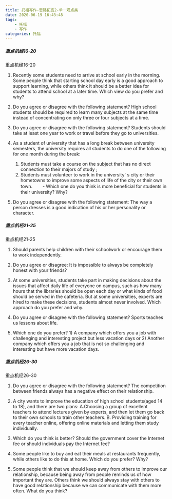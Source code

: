 ```yaml
---
title: 托福写作-思路拓宽2-单一观点类
date: 2020-06-19 16:43:48
tags:
    - 托福
    - 写作
categories: 托福
---
```


##### 重点机经16-20

重点机经16-20

1. Recently some students need to arrive at school early in the morning. Some people think that starting school day early is a good approach to support learning, while others think it should be a better idea for students to attend school at a later time. Which view do you prefer and why?

1. Do you agree or disagree with the following statement? High school students should be required to learn many subjects at the same time instead of concentrating on only three or four subjects at a time.

1. Do you agree or disagree with the following statement? Students should take at least one year to work or travel before they go to universities.

1. As a student of university that has a long break between university semesters, the university requires all students to do one of the following for one month during the break:
   1. Students must take a course on the subject that has no direct connection to their majors of study ;
   1. Students must volunteer to work in the university' s city or their hometowns to improve some aspects of life of the city or their own town.
   　　- Which one do you think is more beneficial for students in their university? Why?

1. Do you agree or disagree with the following statement: The way a person dresses is a good indication of his or her personality or character.

##### 重点机经21-25

重点机经21-25

1. Should parents help children with their schoolwork or encourage them to work independently.

2. Do you agree or disagree: It is impossible to always be completely honest with your friends?

3. At some universities, students take part in making decisions about the issues that affect daily life of everyone on campus, such as how many hours that the libraries should be open each day or what kinds of food should be served in the cafeteria. But at some universities, experts are hired to make these decisions, students almost never involved. Which approach do you prefer and why.

4. Do you agree or disagree with the following statement? Sports teaches us lessons about life.

5. Which one do you prefer? 1) A company which offers you a job with challenging and interesting project but less vacation days or 2) Another company which offers you a job that is not so challenging and interesting but have more vacation days.

##### 重点机经26-30

重点机经26-30

1. Do you agree or disagree with the following statement? The competition between friends always has a negative effect on their relationship.

1. A city wants to improve the education of high school students(aged 14 to 18), and there are two plans: A.Choosing a group of excellent teachers to attend lectures given by experts, and then let them go back to their own schools to train other teachers. B. Providing training for every teacher online, offering online materials and letting them study individually.

1. Which do you think is better? Should the government cover the Internet fee or should individuals pay the Internet fee?

1. Some people like to buy and eat their meals at restaurants frequently, while others like to do this at home. Which do you prefer? Why?

1. Some people think that we should keep away from others to improve our relationship, because being away from people reminds us of how important they are. Others think we should always stay with others to have good relationship because we can communicate with them more often. What do you think?
